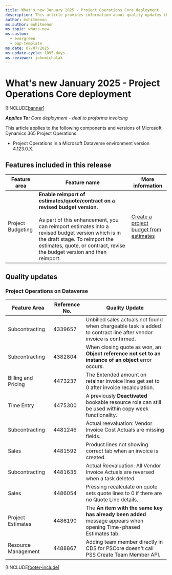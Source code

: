 ```yaml
---
title: What's new January 2025 - Project Operations Core deployment
description: This article provides information about quality updates that are available in the January 2025 release of Microsoft Dynamics 365 Project Operations Core deployment.
author: mohitmenon
ms.author: mohitmenon
ms.topic: whats-new
ms.custom:
  - evergreen
  - bap-template
ms.date: 07/07/2025
ms.update-cycle: 1095-days
ms.reviewer: johnmichalak
---
```


# What's new January 2025 - Project Operations Core deployment

[!INCLUDE[banner](../../includes/banner.md)]

_**Applies To:** Core deployment - deal to proforma invoicing_

This article applies to the following components and versions of Microsoft Dynamics 365 Project Operations:

- Project Operations in a Microsoft Dataverse environment version 4.123.0.X.

## Features included in this release

| **Feature area** | **Feature name** | **More information** |
| --- | --- | --- |
| Project Budgeting |**Enable reimport of estimates/quote/contract on a revised budget version.** <br><br> As part of this enhancement, you can reimport estimates into a revised budget version which is in the draft stage. To reimport the estimates, quote, or contract, revise the budget version and then reimport.| [Create a project budget from estimates](../budget/create-project-budget-from-estimates.md) |		


## Quality updates

### Project Operations on Dataverse

| **Feature Area** | **Reference No.** | **Quality Update** |
| --- | --- | --- |
|Subcontracting|	4339657| Unbilled sales actuals not found when chargeable task is added to contract line after vendor invoice is confirmed.|
|Subcontracting|	4382804| When closing quote as won, an **Object reference not set to an instance of an object** error occurs.|
|Billing and Pricing|	4473237| The Extended amount on retainer invoice lines get set to 0 after invoice recalculation.|
|Time Entry|	4475300| A previously **Deactivated** bookable resource role can still be used within copy week functionality.|
|Subcontracting|	4481246| Actual reevaluation: Vendor Invoice Cost Actuals are missing fields.|
|Sales|	4481592| Product lines not showing correct tab when an invoice is created.|
|Subcontracting|	4481635| Actual Reevaluation: All Vendor Invoice Actuals are reversed when a task deleted.|
|Sales|	4486054| Pressing recalculate on quote sets quote lines to 0 if there are no Quote Line details.|
|Project Estimates|	4486190| The **An item with the same key has already been added** message appears when opening Time-phased Estimates tab.|
|Resource Management|	4488867| Adding team member directly in CDS for PSCore doesn't call PSS Create Team Member API.|


[!INCLUDE[footer-include](../../includes/footer-banner.md)]
